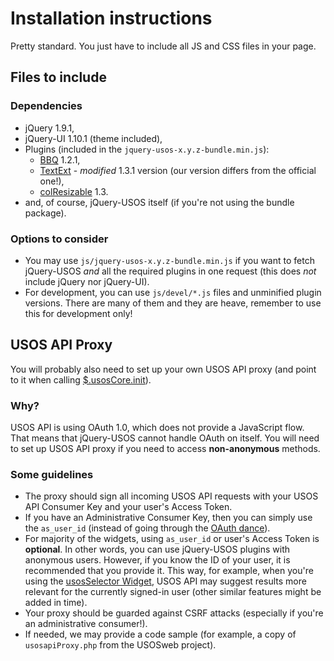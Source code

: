 Installation instructions
=========================

Pretty standard. You just have to include all JS and CSS files in your page.

Files to include
----------------

### Dependencies

  * jQuery 1.9.1,
  * jQuery-UI 1.10.1 (theme included),
  * Plugins (included in the `jquery-usos-x.y.z-bundle.min.js`):
    * [BBQ](http://benalman.com/code/projects/jquery-bbq/docs/files/jquery-ba-bbq-js.html) 1.2.1,
    * [TextExt](http://textextjs.com/) - *modified* 1.3.1 version (our version differs from the official one!),
    * [colResizable](http://quocity.com/colresizable/) 1.3.
  * and, of course, jQuery-USOS itself (if you're not using the bundle package).

### Options to consider

  * You may use `js/jquery-usos-x.y.z-bundle.min.js` if you want to
    fetch jQuery-USOS *and* all the required plugins in one request (this does *not*
    include jQuery nor jQuery-UI).
  * For development, you can use `js/devel/*.js` files and unminified plugin
    versions. There are many of them and they are heave, remember to use this
	for development only!

USOS API Proxy
--------------

You will probably also need to set up your own USOS API proxy (and point to it
when calling [$.usosCore.init](https://github.com/MUCI/jquery-usos/blob/master/doc/core.init.md#usosapis)).

### Why?

USOS API is using OAuth 1.0, which does not provide a JavaScript flow.
That means that jQuery-USOS cannot handle OAuth on itself. You will
need to set up USOS API proxy if you need to access **non-anonymous** methods.

### Some guidelines

  * The proxy should sign all incoming USOS API requests with your USOS API
    Consumer Key and your user's Access Token.
  * If you have an Administrative Consumer Key, then you can simply use the
    `as_user_id` (instead of going through the
    [OAuth dance](http://apps.usos.edu.pl/developers/api/authorization/#workflow)).
  * For majority of the widgets, using `as_user_id` or user's Access Token is
    **optional**. In other words, you can use jQuery-USOS plugins with anonymous
    users. However, if you know the ID of your user, it is recommended that you
    provide it. This way, for example, when you're using the
    [usosSelector Widget](https://github.com/MUCI/jquery-usos/blob/master/doc/widget.selector.md),
    USOS API may suggest results more relevant for the currently signed-in user
    (other similar features might be added in time).
  * Your proxy should be guarded against CSRF attacks (especially if you're an
    administrative consumer!).
  * If needed, we may provide a code sample (for example, a copy of `usosapiProxy.php`
    from the USOSweb project).
